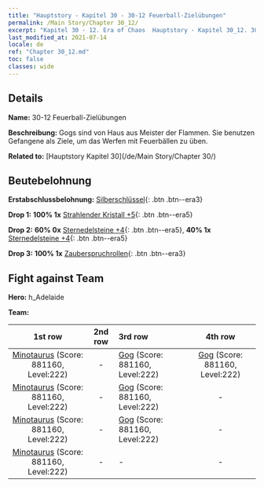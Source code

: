```yaml
---
title: "Hauptstory - Kapitel 30 - 30-12 Feuerball-Zielübungen"
permalink: /Main Story/Chapter 30_12/
excerpt: "Kapitel 30 - 12. Era of Chaos  Hauptstory - Kapitel 30_12. 30-12 Feuerball-Zielübungen"
last_modified_at: 2021-07-14
locale: de
ref: "Chapter 30_12.md"
toc: false
classes: wide
---
```


## Details

 **Name:** 30-12 Feuerball-Zielübungen

 **Beschreibung:** Gogs sind von Haus aus Meister der Flammen. Sie benutzen Gefangene als Ziele, um das Werfen mit Feuerbällen zu üben.

 **Related to:** [Hauptstory Kapitel 30](/de/Main Story/Chapter 30/)

## Beutebelohnung

 **Erstabschlussbelohnung:** [Silberschlüssel](/ItemsDE/con_693/){: .btn .btn--era3}

 **Drop 1:** **100% 1x** [Strahlender Kristall +5](/ItemsDE/mat_101/){: .btn .btn--era5}

 **Drop 2:** **60% 0x** [Sternedelsteine +4](/ItemsDE/mat_93/){: .btn .btn--era5}, **40% 1x** [Sternedelsteine +4](/ItemsDE/mat_93/){: .btn .btn--era5}

 **Drop 3:** **100% 1x** [Zauberspruchrollen](/ItemsDE/con_694/){: .btn .btn--era3}


## Fight against Team
 **Hero:** h_Adelaide

 **Team:**


  | 1st row | 2nd row | 3rd row | 4th row |
  |:----:|:----:|:----|:----:|
  | [Minotaurus](/de/units/Minotaur/) (Score: 881160, Level:222)  | - | [Gog](/de/units/Gog/) (Score: 881160, Level:222)  | [Gog](/de/units/Gog/) (Score: 881160, Level:222)  |
  | [Minotaurus](/de/units/Minotaur/) (Score: 881160, Level:222)  | - | [Gog](/de/units/Gog/) (Score: 881160, Level:222)  | - |
  | [Minotaurus](/de/units/Minotaur/) (Score: 881160, Level:222)  | - | [Gog](/de/units/Gog/) (Score: 881160, Level:222)  | - |
  | [Minotaurus](/de/units/Minotaur/) (Score: 881160, Level:222)  | - | - | - |


